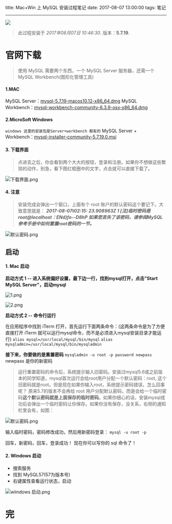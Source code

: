 
title: Mac+Win 上 MySQL 安装过程笔记
date: 2017-08-07 13:00:00
tags: 笔记

---
![](http://upload-images.jianshu.io/upload_images/1874013-bfe3be6c6e2ff723.png?imageMogr2/auto-orient/strip%7CimageView2/2/w/1240)

> 此过程安装于 *2017年08月07日 10:46:30*.  版本：**5.7.19**.

# 官网下载
> 使用 MySQL 需要两个东西，一个 MySQL Server 服务器，还需一个 MySQL Workbench(图形化管理工具)

#### 1.MAC
MySQL Server：[mysql-5.7.19-macos10.12-x86_64.dmg](https://dev.mysql.com/downloads/file/?id=471631)
MySQL Workbench：[mysql-workbench-community-6.3.9-osx-x86_64.dmg](https://dev.mysql.com/downloads/file/?id=468289)

#### 2.MicroSoft Windows
`windows 这里的安装包是Server+workbench 都有的`
MySQL Server + Workbench：[mysql-installer-community-5.7.19.0.msi](https://dev.mysql.com/downloads/file/?id=471661)

#### 3. 下载界面
> 点进去之后，你会看到两个大大的按钮，登录和注册。如果你不想做这些繁琐的动作，别急，看下图红框圈中的文字，点击就可以直接下载了。

![下载界面.png](http://upload-images.jianshu.io/upload_images/1874013-b0db67d101bd7ae9.png?imageMogr2/auto-orient/strip%7CimageView2/2/w/1240)

#### 4. 注意
> 安装完成会弹出一个窗口，上面有个 root 账户的默认密码这个要记下。大致意思就是：
***2017-08-07t02:15: 23.908963Z 1 [注]临时密码是 root@localhost：ENd)fo--D8hP
如果您丢失了该密码，请参阅MySQL参考手册中如何重置root密码的一节。***

![默认密码.png](http://upload-images.jianshu.io/upload_images/1874013-9bcccb89c0c8b374.png?imageMogr2/auto-orient/strip%7CimageView2/2/w/1240)

## 启动
#### 1. Mac 启动
**启动方式 1 -- 进入系统偏好设置，最下边一行，找到mysql打开，点击"Start MySQL Server"，启动mysql**

![1.png](http://upload-images.jianshu.io/upload_images/1874013-bb8a54339139d911.png?imageMogr2/auto-orient/strip%7CimageView2/2/w/1240)

![2.png](http://upload-images.jianshu.io/upload_images/1874013-918557da4174c85b.png?imageMogr2/auto-orient/strip%7CimageView2/2/w/1240)

**启动方式 2 -- 命令行运行** 

在应用程序中找到 iTerm 打开，首先运行下面两条命令：(这两条命令是为了方便直接打开 iTerm 就可以运行mysql命令，而不是必须进入mysql安装目录才能运行)
`alias mysql=/usr/local/mysql/bin/mysql`
`alias mysqladmin=/usr/local/mysql/bin/mysqladmin`

**接下来，你要做的是重置密码**
`mysqladmin -u root -p password newpass` newpass 是你的新密码
> 运行重置密码的命令后，系统提示输入旧密码。安装过mysql5.6或之前版本的同学知道，mysql首次运行会给root用户分配一个默认密码：root, 这个旧密码就是root。但是现在如果你输入root，系统提示密码错误，怎么回事呢？
原来5.7的版本不会再给 root 用户分配默认密码，而是会给一个临时密码**这个默认密码就是上面保存的临时密码**。如果你细心的话，安装mysql成功后会弹出一个临时密码让你保存。如果你没有保存，没关系，右侧的通知栏里会有，如图：

![ 默认密码.png](http://upload-images.jianshu.io/upload_images/1874013-62fa2e637c42e61a.png?imageMogr2/auto-orient/strip%7CimageView2/2/w/1240)

输入临时密码，密码修改成功，然后用新密码登录：
`mysql -u root -p`

回车，新密码，回车，登录成功！
现在你可以写你的 sql 命令了！

#### 2. Windows 启动

- 搜索服务
- 找到 MySQL57(57为版本号)
- 右键属性查看运行状态，启动

![wiindows 启动.png](http://upload-images.jianshu.io/upload_images/1874013-8b3f0998925e87ca.png?imageMogr2/auto-orient/strip%7CimageView2/2/w/1240)

# 完

